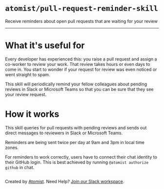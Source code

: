 # `atomist/pull-request-reminder-skill`

<!---atomist-skill-description:start--->

Receive reminders about open pull requests that are waiting for your review

<!---atomist-skill-description:end--->

---

<!---atomist-skill-readme:start--->

# What it's useful for

Every developer has experienced this: you raise a pull request and
assign a co-worker to review your work. That review takes hours or
even days to come in. You start to wonder if your request for
review was even noticed or went straight to spam.

This skill will periodically remind your fellow colleagues about
pending reviews in Slack or Microsoft Teams so that you can be
sure that they see your review request.

# How it works

This skill queries for pull requests with pending reviews and sends
out direct messages to reviewers in Slack or Microsoft Teams.

Reminders are being sent twice per day at 9am and 3pm in local
time zones.

For reminders to work correctly, users have to connect their
chat identity to their GitHub login. This is best achieved by
running `@atomist authorize github` in chat.

## <!---atomist-skill-readme:end--->

Created by [Atomist][atomist].
Need Help? [Join our Slack workspace][slack].

[atomist]: https://atomist.com/ "Atomist - How Teams Deliver Software"
[slack]: https://join.atomist.com/ "Atomist Community Slack"
